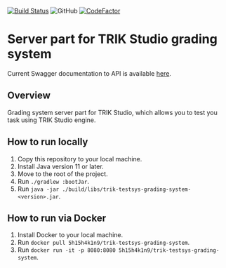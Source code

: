 <a href="https://github.com/Pupsen-Vupsen/trik-testsys-grading-system/actions"><img alt="Build Status" src="https://github.com/Pupsen-Vupsen/trik-testsys-grading-system/actions/workflows/build.yml/badge.svg"></a>
![GitHub](https://img.shields.io/github/license/Pupsen-Vupsen/trik-testsys-grading-system?color=blue&logo=apache)
[![CodeFactor](https://www.codefactor.io/repository/github/pupsen-vupsen/trik-testsys-grading-system/badge)](https://www.codefactor.io/repository/github/pupsen-vupsen/trik-testsys-grading-system)

# Server part for TRIK Studio grading system

Current Swagger documentation to API is available [here](https://app.swaggerhub.com/apis/5h15h4k1n9/trik-testsys-grading-system/2.0.6).

## Overview 

Grading system server part for TRIK Studio, which allows you to test you task using TRIK Studio engine.

## How to run locally

1. Copy this repository to your local machine.
2. Install Java version 11 or later.
3. Move to the root of the project.
4. Run `./gradlew :bootJar`.
5. Run `java -jar ./build/libs/trik-testsys-grading-system-<version>.jar`.

## How to run via Docker

1. Install Docker to your local machine.
2. Run `docker pull 5h15h4k1n9/trik-testsys-grading-system`.
3. Run `docker run -it -p 8080:8080 5h15h4k1n9/trik-testsys-grading-system`.
